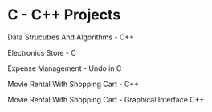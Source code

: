 # C - C++ Projects


  Data Strucutres And Algorithms - C++
  
  Electronics Store - C
  
  Expense Management - Undo in C
  
  Movie Rental With Shopping Cart - C++
  
  Movie Rental With Shopping Cart - Graphical Interface C++
